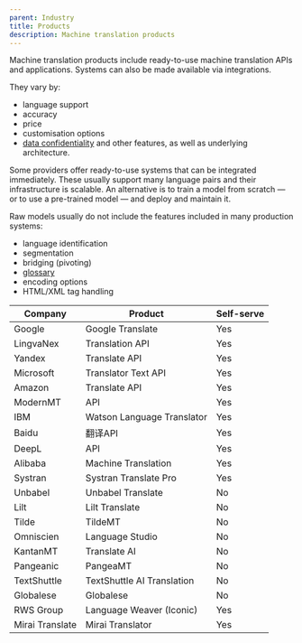 ```yaml
---
parent: Industry
title: Products
description: Machine translation products
---
```


Machine translation products include ready-to-use machine translation APIs and applications.  Systems can also be made available via integrations.

They vary by:

- language support
- accuracy
- price
- customisation options
- [data confidentiality](data-confidentiality.md)
and other features, as well as underlying architecture.

Some providers offer ready-to-use systems that can be integrated immediately.  These usually support many language pairs and their infrastructure is scalable.  An alternative is to train a model from scratch — or to use a pre-trained model — and deploy and maintain it.

Raw models usually do not include the features included in many production systems:
- language identification
- segmentation
- bridging (pivoting)
- [glossary](/customisation/glossaries)
- encoding options
- HTML/XML tag handling


| Company | Product | Self-serve |
| --- | --- | --- |
| Google | Google Translate | Yes |
| LingvaNex | Translation API | Yes |
| Yandex | Translate API | Yes |
| Microsoft | Translator Text API | Yes |
| Amazon | Translate API | Yes |
| ModernMT | API | Yes |
| IBM | Watson Language Translator | Yes |
| Baidu | 翻译API | Yes |
| DeepL | API | Yes |
| Alibaba | Machine Translation | Yes |
| Systran | Systran Translate Pro | Yes |
| Unbabel | Unbabel Translate | No |
| Lilt | Lilt Translate | No |
| Tilde | TildeMT | No |
| Omniscien | Language Studio | No |
| KantanMT | Translate AI | No |
| Pangeanic | PangeaMT | No |
| TextShuttle | TextShuttle AI Translation | No |
| Globalese | Globalese | No |
| RWS Group | Language Weaver (Iconic) | Yes |
| Mirai Translate | Mirai Translator | Yes |
